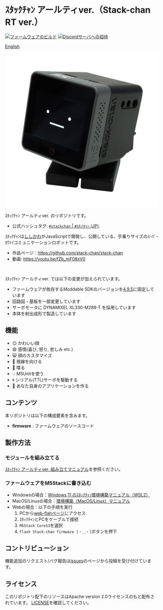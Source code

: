 # ｽﾀｯｸﾁｬﾝ アールティver.（Stack-chan RT ver.）

[![ファームウェアのビルド](https://github.com/meganetaaan/stack-chan/actions/workflows/build.yml/badge.svg)](https://github.com/meganetaaan/stack-chan/actions/workflows/build.yml)
[![Discordサーバへの招待](https://dcbadge.vercel.app/api/server/eGhd9adnBm)](https://discord.gg/eGhd9adnBm)

[English](./README.md)

![stackchan](./docs/images/stack-chan_main_2400x2400_350dpi_rgb.jpg)

ｽﾀｯｸﾁｬﾝ アールティver. のリポジトリです。

* 公式ハッシュタグ: [`#stackchan` | `#ｽﾀｯｸﾁｬﾝ` (JP)](https://twitter.com/search?q=%23stackchan%20OR%20%23%EF%BD%BD%EF%BE%80%EF%BD%AF%EF%BD%B8%EF%BE%81%EF%BD%AC%EF%BE%9D).


ｽﾀｯｸﾁｬﾝは[ししかわ](https://twitter.com/stack_chan)がJavaScriptで開発し、公開している、手乗りサイズのｽｰﾊﾟｰｶﾜｲｲコミュニケーションロボットです。
* 作品ページ：https://github.com/stack-chan/stack-chan
* 動画: https://youtu.be/fZb_mF08xV0

<br>

ｽﾀｯｸﾁｬﾝ アールティver. では以下の変更が加えられています。

* ファームウェアが依存するModdable SDKのバージョンを[4.9.5](https://github.com/Moddable-OpenSource/moddable/releases/tag/4.9.5)に固定しています
* 回路図・基板を一部変更しています
* サーボモータに DYNAMIXEL XL330-M288-T を採用しています
* 本体を射出成形で製造しています



## 機能

* :neutral_face:     かわいい顔
* :smile:            感情(喜び, 怒り, 悲しみ etc.)
* :smiley_cat:       顔のカスタマイズ
* :eyes:             視線を向ける
* :speech_balloon:   喋る
* :bulb:             M5Unitを使う
* :cyclone:          シリアル(TTL)サーボを駆動する
* :game_die:         あなた自身のアプリケーションを作る

## コンテンツ

本リポジトリは以下の構成要素を含みます。

* __firmware__ : ファームウェアのソースコード

## 製作方法

### モジュールを組み立てる

[ｽﾀｯｸﾁｬﾝ アールティver. 組み立てマニュアル](docs/assembly_ja.md)を参照ください。

### ファームウェアをM5Stackに書き込む

* Windowsの場合：[Windows 11 のｽﾀｯｸﾁｬﾝ環境構築マニュアル（WSL2）](firmware/docs/getting-started-wsl2_ja.md)
* MacOS/Linuxの場合：[環境構築（MacOS/Linux）マニュアル](./firmware/docs/getting-started_ja.md)
* Webの場合：以下の手順を実行
  1. PCから[web-flahページ](https://rt-net.github.io/stack-chan/web/flash/)にアクセス
  2. ｽﾀｯｸﾁｬﾝとPCをケーブルで接続
  3. `M5Stack CoreS3`を選択 
  4. `Flash Stack-chan firmware [・＿・]`ボタンを押下

## コントリビューション

機能追加のリクエスト/バグ報告は[issues](https://github.com/rt-net/stack-chan/issues)のページから投稿を受け付けています。

## ライセンス

このリポジトリ配下のリソースはApache version 2.0ライセンスのもと配布されています。
[LICENSE](./LICENSE)を確認してください。
